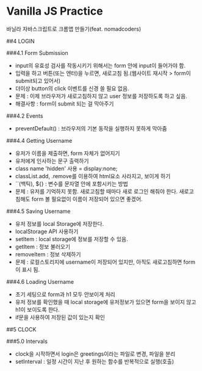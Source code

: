 # Vanilla JS Practice

바닐라 자바스크립트로 크롬앱 만들기(feat. nomadcoders)

##4 LOGIN

###4.1 Form Submission
- input의 유효성 검사를 작동시키기 위해서는 form 안에 input이 들어가야 함.
- 입력을 하고 버튼(또는 엔터)을 누르면, 새로고침 됨.(웹사이트 재시작 > form이 submit되고 있어서)
- 더이상 button의 click 이벤트를 신경 쓸 필요 없음.
- 문제 : 이제 브라우저가 새로고침하지 않고 user 정보를 저장하도록 하고 싶음.
- 해결사항 : form이 submit 되는 걸 막아주기

###4.2 Events
- preventDefault() : 브라우저의 기본 동작을 실행하지 못하게 막아줌

###4.4 Getting Username
- 유저가 이름을 제출하면, form 자체가 없어지기
- 유저에게 인사하는 문구 출력하기
- class name 'hidden' 사용 = display:none;
- classList.add, .remove를 이용하여 html요소 사라지고, 보이게 하기
- ``(백틱), ${} : 변수를 문자열 안에 포함시키는 방법 
- 문제 : 유저를 기억하지 못함. 새로고침할 때마다 새로 로그인 해줘야 한다. 새로고침해도 form 볼 필요없이 이름이 저장되어 있으면 좋겠어.

###4.5 Saving Username
- 유저 정보를 local Storage에 저장한다.
- localStorage API 사용하기
- setItem : local storage에 정보를 저장할 수 있음.
- getItem : 정보 불러오기
- removeItem : 정보 삭제하기
- 문제 : 로컬스토리지에 username이 저장되어 있지만, 아직도 새로고침하면 form이 표시 됨. 

###4.6 Loading Username
- 초기 세팅으로 form과 h1 모두 안보이게 처리
- 유저 정보를 확인했을 때 local storage에 유저정보가 있으면 form을 보이지 않고 h1이 보이도록 한다.
- if문을 사용하여 저장된 값이 있는지 확인


##5 CLOCK

###5.0 Intervals
- clock을 시작하면서 login은 greetings이라는 파일로 변경, 파일을 분리
- setInterval : 일정 시간이 지난 후 원하는 함수를 반복적으로 실행(호출)
